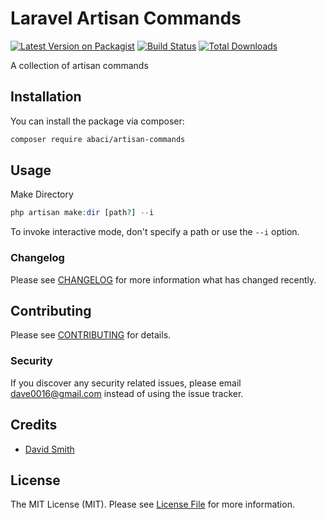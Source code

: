 # Laravel Artisan Commands

[![Latest Version on Packagist](https://img.shields.io/packagist/v/abaci/artisan-commands.svg?style=flat-square)](https://packagist.org/packages/abaci/artisan-commands)
[![Build Status](https://img.shields.io/travis/abaci/artisan-commands/master.svg?style=flat-square)](https://travis-ci.org/davidsmithitsandbox/abaci-artisan-commands)
[![Total Downloads](https://img.shields.io/packagist/dt/abaci/artisan-commands.svg?style=flat-square)](https://packagist.org/packages/abaci/artisan-commands)

A collection of artisan commands

## Installation

You can install the package via composer:

```bash
composer require abaci/artisan-commands
```

## Usage


Make Directory
``` php
php artisan make:dir [path?] --i
```
To invoke interactive mode, don't specify a path or use the `--i` option.

### Changelog

Please see [CHANGELOG](CHANGELOG.md) for more information what has changed recently.

## Contributing

Please see [CONTRIBUTING](CONTRIBUTING.md) for details.

### Security

If you discover any security related issues, please email dave0016@gmail.com instead of using the issue tracker.

## Credits

- [David Smith](https://github.com/davidsmithitsandbox)

## License

The MIT License (MIT). Please see [License File](LICENSE.md) for more information.